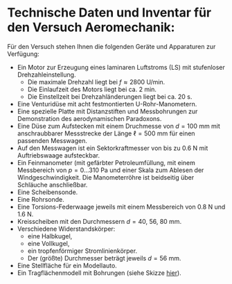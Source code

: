 # Technische Daten und Inventar für den Versuch Aeromechanik:

Für den Versuch stehen Ihnen die folgenden Geräte und Apparaturen zur Verfügung:

- Ein Motor zur Erzeugung eines laminaren Luftstroms (LS) mit stufenloser Drehzahleinstellung. 
  - Die maximale Drehzahl liegt bei $f\approx 2800\ \mathrm{U/min}$. 
  - Die Einlaufzeit des Motors liegt bei ca. $2\ \mathrm{min}$.
  - Die Einstellzeit bei Drehzahländerungen liegt bei ca. $20\ \mathrm{s}$.
- Eine Venturidüse mit acht festmontierten U-Rohr-Manometern.
- Eine spezielle Platte mit Distanzstiften und Messbohrungen zur Demonstration des aerodynamischen Paradoxons.
- Eine Düse zum Aufstecken mit einem Druchmesse von $d= 100\ \mathrm{mm}$ mit anschraubbarer Messstrecke der Länge $\ell=500\ \mathrm{mm}$ für einen passenden
  Messwagen. 
- Auf den Messwagen ist ein Sektorkraftmesser von bis zu $0.6\ \mathrm{N}$ mit Auftriebswaage aufsteckbar.
- Ein Feinmanometer (mit gefärbter Petroleumfüllung, mit einem Messbereich von $p=0\ldots 310\ \mathrm{Pa}$ und einer Skala zum Ablesen der Windgeschwindigkeit. Die Manometerröhre ist beidseitig über Schläuche anschließbar. 
- Eine Scheibensonde. 
- Eine Rohrsonde.
- Eine Torsions-Federwaage jeweils mit einem Messbereich von $0.8\ \mathrm{N}$ und $1.6\ \mathrm{N}$.
- Kreisscheiben mit den Durchmessern $d=40,\ 56,\ 80\ \mathrm{mm}$. 
- Verschiedene Widerstandskörper: 
  - eine Halbkugel, 
  - eine Vollkugel, 
  - ein tropfenförmiger Stromlinienkörper. 
  - Der (größte) Durchmesser beträgt jeweils $d=56\ \mathrm{mm}$.
- Eine Stellfläche für ein Modellauto.
- Ein Tragflächenmodell mit Bohrungen (siehe Skizze [hier](https://gitlab.kit.edu/kit/etp-lehre/p1-praktikum/students/-/blob/main/Aeromechanik/figures/wing_profile.png)). 

